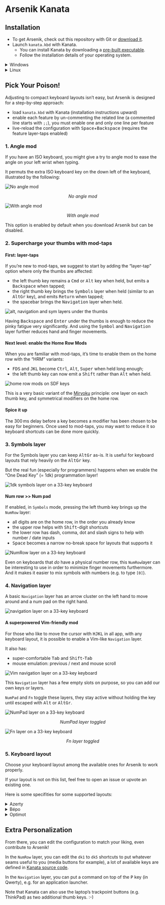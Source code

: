 Arsenik Kanata
================================================================================


Installation
--------------------------------------------------------------------------------

- To get Arsenik, check out this repository with Git or [download it][1].
- Launch `kanata.kbd` with Kanata.
  - You can install Kanata by downloading a [pre-built executable][2].
  - Follow the installation details of your operating system.

<details>
<summary>Windows</summary>

Windows users might prefer to download the `kanata_winIOv2.exe` version as it
fixes some weird bugs like <kbd>C</kbd> and <kbd>V</kbd> inversion.

*Note: this tip is tested for the version 1.6.1 of Kanata, in later version the
`winIOv2` version might be the default one.*
</details>

<details>
<summary>Linux</summary>

### Run Kanata without <code>sudo</code>

kanata needs to intercept `uinput` signals, which it cannot do without the
proper authorisations.

If you don’t want to run `kanata` with `sudo`, you’ll need to allow Kanata to
read from `uinput`. This requires the users to be part of both `input` and
`uinput` groups.

For that, you first need to create a `uinput` group if it is not the case yet:

```bash
sudo groupadd -U $USERNAME uinput
```

Where `$USERNAME` is the target user (or users in a comma separated list), and
add the target user (or users) to the group input:

```bash
sudo usermod -aG input $USERNAME
```

You can then check after relogin that both groups appear in the result of the
`groups` command launched as the target user.

Finally, you need to add a udev rule in `/etc/udev/rules.d/50-kanata.rules`:

```udev
KERNEL=="uinput", MODE="0660", GROUP="uinput", OPTIONS+="static_node=uinput"
```


### Making a user-side systemd service for Kanata

Note: This only works if `kanata` is able to run without `sudo` (and is using
`systemd`).

Using a `systemd service` allows running `kanata` as a daemon, possibly right
after logging in. Here is a template for a service file:

```
[Unit]
Description=Kanata keyboard remapper
Documentation=https://github.com/jtroo/kanata

[Service]
Environment=PATH=/usr/local/bin:/usr/local/sbin:/usr/bin:/bin
Environment=DISPLAY=:0
Environment=HOME=/path/to/home/folder
Type=simple
ExecStart=/usr/local/bin/kanata --cfg /path/to/kanata/config/file
Restart=no

[Install]
WantedBy=default.target
```

Copy-paste it into `~/.config/systemd/user/kanata.service`, fill in the
placeholders, then run one of the following commands:

- `systemctl --user start kanata.service` to manually start `kanata`
- `systemctl --user enable kanata.service` so `kanata` may autostart whenever
the current user logs in
- `systemctl --user status kanata.service` to check if `kanata` is running
</details>


Pick Your Poison!
--------------------------------------------------------------------------------

Adjusting to compact keyboard layouts isn’t easy, but Arsenik is designed for
a step-by-step approach:

- load `kanata.kbd` with Kanata (installation instructions upward)
- enable each feature by un-commenting the related line (a commented line starts
with `;;`), you must enable one and only one line per feature
- live-reload the configuration with <kbd>Space</kbd>+<kbd>Backspace</kbd>
(requires the feature layer-taps enabled)


### 1. Angle mod

If you have an ISO keyboard, you might give a try to angle mod to ease the angle
on your left wrist when typing.

It permuts the extra ISO keyboard key on the down left of the keyboard,
illustrated by the following:

![No angle mod](../img/kanata/no_angle_mod.svg)
<p align="center">
  <em>No angle mod</em>
</p>

![With angle mod](../img/kanata/angle_mod.svg)
<p align="center">
  <em>With angle mod</em>
</p>

This option is enabled by default when you download Arsenik but can be disabled.


### 2. Supercharge your thumbs with mod-taps

#### First: layer-taps

If you’re new to mod-taps, we suggest to start by adding the “layer-tap” option
where only the thumbs are affected:

- the left thumb key remains a <kbd>Cmd</kbd> or <kbd>Alt</kbd> key when held,
but emits a <kbd>Backspace</kbd> when tapped;
- the right thumb key brings the <kbd>Symbols</kbd> layer when held (similar to
an <kbd>AltGr</kbd> key), and emits <kbd>Return</kbd> when tapped;
- the spacebar brings the <kbd>Navigation</kbd> layer when held.

![alt, navigation and sym layers under the thumbs](../img/kanata/layer_taps.svg)

Having <kbd>Backspace</kbd> and <kbd>Enter</kbd> under the thumbs is enough to
reduce the pinky fatigue very significantly. And using the <kbd>Symbol</kbd>
and <kbd>Navigation</kbd> layer further reduces hand and finger movements.


#### Next level: enable the Home Row Mods

When you are familiar with mod-taps, it’s time to enable them on the home row
with the “HRM” variants:

- <kbd>FDS</kbd> and <kbd>JKL</kbd> become <kbd>Ctrl</kbd>, <kbd>Alt</kbd>,
<kbd>Super</kbd> when held long enough;
- the left thumb key can now emit a <kbd>Shift</kbd> rather than <kbd>Alt</kbd>
when held.

![home row mods on SDF keys](../img/kanata/hrm.svg)

This is a very basic variant of the [Miryoku][3] principle: one layer on each
thumb key, and symmetrical modifiers on the home row.


#### Spice it up

The 300 ms delay before a key becomes a modifier has been chosen to be easy for
beginners. Once used to mod-taps, you may want to reduce it so keyboard
shortcuts can be done more quickly.


### 3. Symbols layer

For the Symbols layer you can keep <kbd>AltGr</kbd> as-is. It is useful for
keyboard layouts that rely heavily on the <kbd>AltGr</kbd> key.

But the real fun (especially for programmers) happens when we enable the “One 
Dead Key” (= 1dk) programmation layer!

![1dk symbols layer on a 33-key keyboard](../img/kanata/symbols.svg)

#### Num row >> Num pad

If enabled, in `Symbols` mode, pressing the left thumb key brings up the
`NumRow` layer:

- all digits are on the home row, in the order you already know
- the upper row helps with <kbd>Shift</kbd>-digit shortcuts
- the lower row has dash, comma, dot and slash signs to help with number / date
inputs
- <kbd>Space</kbd> becomes a narrow no-break space for layouts that supports it

![NumRow layer on a 33-key keyboard](../img/kanata/numrow.svg)

Even on keyboards that *do* have a physical number row, this `NumRow`layer can
be interesting to use in order to minimize finger movements furthermore. And it
makes it easier to mix symbols with numbers (e.g. to type `[0]`).


### 4. Navigation layer

A basic `Navigation` layer has an arrow cluster on the left hand to move around
and a num pad on the right hand.

![navigation layer on a 33-key keyboard](../img/kanata/navigation.svg)

#### A superpowered Vim-friendly mod

For those who like to move the cursor with <kbd>HJKL</kbd> in all app, with any
keyboard layout, it is possible to enable a Vim-like `Navigation` layer.

It also has:
- super-comfortable <kbd>Tab</kbd> and <kbd>Shift</kbd>-<kbd>Tab</kbd>
- mouse emulation: previous / next and mouse scroll

![Vim navigation layer on a 33-key keyboard](../img/kanata/vim_navigation.svg)

This `Navigation` layer has a few empty slots on purpose, so you can add our own
keys or layers.

`NumPad` and `Fn` toggle these layers, they stay active without holding the key
until escaped with <kbd>Alt</kbd> or <kbd>AltGr</kbd>.

![NumPad layer on a 33-key keyboard](../img/kanata/numpad.svg)
<p align="center">
  <em>NumPad layer toggled</em>
</p>

![Fn layer on a 33-key keyboard](../img/kanata/fn.svg)
<p align="center">
  <em>Fn layer toggled</em>
</p>

### 5. Keyboard layout

Choose your keyboard layout among the available ones for Arsenik to work
properly.

If your layout is not on this list, feel free to open an issue or upvote an
existing one.

Here is some specifities for some supported layouts:

<details>
<summary>Azerty</summary>

By using the 1dk `Symbols` layer, you won’t have access to the <kbd>€</kbd> sign
in <kbd>AltGr</kbd>. You might want to remap it elsewhere, or not using the 1dk
`Symbols` layer.
</details>

<details>
<summary>Bépo</summary>

By using the 1dk `Symbols` layer, you won’t have access to the characters in
<kbd>AltGr</kbd>. You might want to remap some of them elsewhere, or not using
the 1dk `Symbols` layer.
</details>

<details>
<summary>Optimot</summary>

Do not enable angle mod for Optimot as it is already in angle mod with its
driver.

By using the 1dk `Symbols` layer, you won’t have access to the characters in
<kbd>AltGr</kbd>. You might want to remap some of them elsewhere, or not using
the 1dk `Symbols` layer.
</details>


Extra Personalization
--------------------------------------------------------------------------------

From there, you can edit the configuration to match your liking, even contribute
to Arsenik!

In the `NumRow` layer, you can edit the `dk1` to `dk5` shortcuts to put whatever
seams useful to you (media buttons for example), a lot of available keys are
defined in [Kanata source code][4].

In the `Navigation` layer, you can put a command on top of the <kbd>P</kbd> key
(in Qwerty), e.g. for an application launcher.

Note that Kanata can also use the laptop’s trackpoint buttons (e.g. ThinkPad)
as two additional thumb keys. :-)


[1]: https://github.com/OneDeadKey/arsenik/releases
[2]: https://github.com/jtroo/kanata/releases
[3]: https://github.com/manna-harbour/miryoku
[4]: https://github.com/jtroo/kanata/blob/main/parser/src/keys/mod.rs#L159
